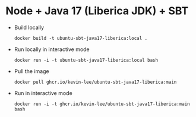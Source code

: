 # Node + Java 17 (Liberica JDK) + SBT

* Build locally
  ```shell
  docker build -t ubuntu-sbt-java17-liberica:local .
  ```

* Run locally in interactive mode
  ```shell
  docker run -i -t ubuntu-sbt-java17-liberica:local bash
  ```

* Pull the image
  ```shell
  docker pull ghcr.io/kevin-lee/ubuntu-sbt-java17-liberica:main
  ```

* Run in interactive mode
  ```shell
  docker run -i -t ghcr.io/kevin-lee/ubuntu-sbt-java17-liberica:main bash
  ```
